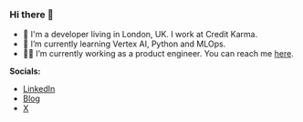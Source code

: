 ### Hi there 👋

- 🔭 I'm a developer living in London, UK. I work at Credit Karma.
- 🌱 I’m currently learning Vertex AI, Python and MLOps.
- 👨‍💻 I’m currently working as a product engineer. You can reach me [here](mailto:craig.rich@hotmail.co.uk).

**Socials:**

- [LinkedIn](https://www.linkedin.com/in/craigalanrichardson)
- [Blog](https://craigrich.io)
- [X](https://x.com/craigrich_io)
